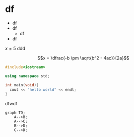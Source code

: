 

# df

* df
* df
  * df
* df



$x = 5$ ddd

$$x = \dfrac{-b \pm \aqrt{b^2 - 4ac}}{2a}$$


```C++
#include<iostream>

using namespace std;

int main(void){
  cout << "hello world" << endl;
}
```

dfwdf

```mermaid
graph TD;
    A-->B;
    A-->C;
    B-->D;
    C-->D;
```
